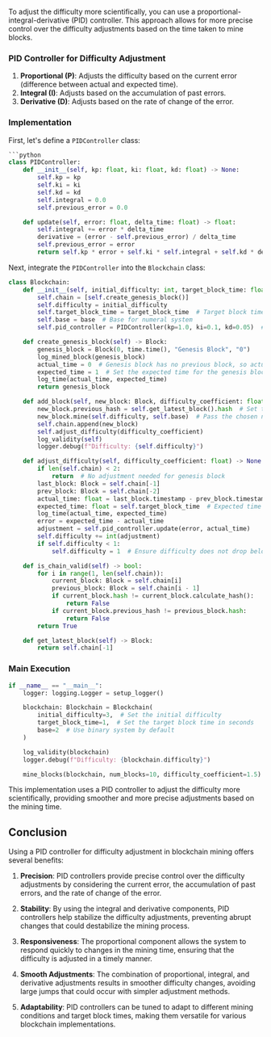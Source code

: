 To adjust the difficulty more scientifically, you can use a proportional-integral-derivative (PID) controller. This approach allows for more precise control over the difficulty adjustments based on the time taken to mine blocks.

### PID Controller for Difficulty Adjustment

1. **Proportional (P)**: Adjusts the difficulty based on the current error (difference between actual and expected time).
2. **Integral (I)**: Adjusts based on the accumulation of past errors.
3. **Derivative (D)**: Adjusts based on the rate of change of the error.

### Implementation

First, let's define a `PIDController` class:

```python
```python
class PIDController:
    def __init__(self, kp: float, ki: float, kd: float) -> None:
        self.kp = kp
        self.ki = ki
        self.kd = kd
        self.integral = 0.0
        self.previous_error = 0.0

    def update(self, error: float, delta_time: float) -> float:
        self.integral += error * delta_time
        derivative = (error - self.previous_error) / delta_time
        self.previous_error = error
        return self.kp * error + self.ki * self.integral + self.kd * derivative
```

Next, integrate the `PIDController` into the `Blockchain` class:

```python
class Blockchain:
    def __init__(self, initial_difficulty: int, target_block_time: float, base: int = 2) -> None:
        self.chain = [self.create_genesis_block()]
        self.difficulty = initial_difficulty
        self.target_block_time = target_block_time  # Target block time in seconds
        self.base = base  # Base for numeral system
        self.pid_controller = PIDController(kp=1.0, ki=0.1, kd=0.05)  # Initialize PID controller with chosen coefficients

    def create_genesis_block(self) -> Block:
        genesis_block = Block(0, time.time(), "Genesis Block", "0")
        log_mined_block(genesis_block)
        actual_time = 0  # Genesis block has no previous block, so actual time is 0
        expected_time = 1  # Set the expected time for the genesis block
        log_time(actual_time, expected_time)
        return genesis_block

    def add_block(self, new_block: Block, difficulty_coefficient: float) -> None:
        new_block.previous_hash = self.get_latest_block().hash  # Set the previous hash of the new block to the hash of the latest block
        new_block.mine(self.difficulty, self.base)  # Pass the chosen numeral system
        self.chain.append(new_block)
        self.adjust_difficulty(difficulty_coefficient)
        log_validity(self)
        logger.debug(f"Difficulty: {self.difficulty}")

    def adjust_difficulty(self, difficulty_coefficient: float) -> None:
        if len(self.chain) < 2:
            return  # No adjustment needed for genesis block
        last_block: Block = self.chain[-1]
        prev_block: Block = self.chain[-2]
        actual_time: float = last_block.timestamp - prev_block.timestamp
        expected_time: float = self.target_block_time  # Expected time in seconds
        log_time(actual_time, expected_time)
        error = expected_time - actual_time
        adjustment = self.pid_controller.update(error, actual_time)
        self.difficulty += int(adjustment)
        if self.difficulty < 1:
            self.difficulty = 1  # Ensure difficulty does not drop below 1

    def is_chain_valid(self) -> bool:
        for i in range(1, len(self.chain)):
            current_block: Block = self.chain[i]
            previous_block: Block = self.chain[i - 1]
            if current_block.hash != current_block.calculate_hash():
                return False
            if current_block.previous_hash != previous_block.hash:
                return False
        return True

    def get_latest_block(self) -> Block:
        return self.chain[-1]
```

### Main Execution

```python
if __name__ == "__main__":
    logger: logging.Logger = setup_logger()

    blockchain: Blockchain = Blockchain(
        initial_difficulty=3,  # Set the initial difficulty
        target_block_time=1,  # Set the target block time in seconds
        base=2  # Use binary system by default
    )

    log_validity(blockchain)
    logger.debug(f"Difficulty: {blockchain.difficulty}")

    mine_blocks(blockchain, num_blocks=10, difficulty_coefficient=1.5)
```

This implementation uses a PID controller to adjust the difficulty more scientifically, providing smoother and more precise adjustments based on the mining time.



## Conclusion

Using a PID controller for difficulty adjustment in blockchain mining offers several benefits:

1. **Precision**: PID controllers provide precise control over the difficulty adjustments by considering the current error, the accumulation of past errors, and the rate of change of the error.

2. **Stability**: By using the integral and derivative components, PID controllers help stabilize the difficulty adjustments, preventing abrupt changes that could destabilize the mining process.

3. **Responsiveness**: The proportional component allows the system to respond quickly to changes in the mining time, ensuring that the difficulty is adjusted in a timely manner.

4. **Smooth Adjustments**: The combination of proportional, integral, and derivative adjustments results in smoother difficulty changes, avoiding large jumps that could occur with simpler adjustment methods.

5. **Adaptability**: PID controllers can be tuned to adapt to different mining conditions and target block times, making them versatile for various blockchain implementations.


